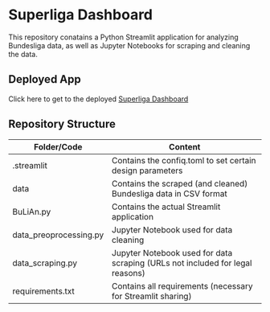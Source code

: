 # Superliga Dashboard

This repository conatains a Python Streamlit application for analyzing Bundesliga data, as well as Jupyter Notebooks for scraping and cleaning the data.

## Deployed App
Click here to get to the deployed [Superliga Dashboard](https:"".py)

## Repository Structure
| Folder/Code | Content |
| ------------- | ------------- |
| .streamlit | Contains the confiq.toml to set certain design parameters |
| data | Contains the scraped (and cleaned) Bundesliga data in CSV format |
| BuLiAn.py | Contains the actual Streamlit application |
| data_preoprocessing.py | Jupyter Notebook used for data cleaning |
| data_scraping.py | Jupyter Notebook used for data scraping (URLs not included for legal reasons) |
| requirements.txt | Contains all requirements (necessary for Streamlit sharing) |
